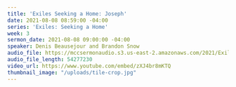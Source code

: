 ```yaml
---
title: 'Exiles Seeking a Home: Joseph'
date: 2021-08-08 08:59:00 -04:00
series: 'Exiles: Seeking a Home'
week: 3
sermon_date: 2021-08-08 09:00:00 -04:00
speaker: Denis Beausejour and Brandon Snow
audio_file: https://mccsermonaudio.s3.us-east-2.amazonaws.com/2021/Exiles/Exiles+Week+3.mp3
audio_file_length: 54277230
video_url: https://www.youtube.com/embed/zXJ4br8mKTQ
thumbnail_image: "/uploads/tile-crop.jpg"
---
```


